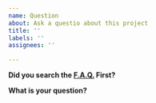 ```yaml
---
name: Question
about: Ask a questio about this project
title: ''
labels: ''
assignees: ''

---
```


**Did you search the [F.A.Q.]() First?**

**What is your question?**
